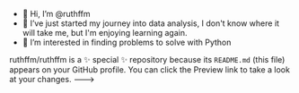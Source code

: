 - 👋 Hi, I’m @ruthffm
- 🌱 I’ve just started my journey into data analysis, I don't know where it will take me, but I'm enjoying learning again.
- 👀 I’m interested in finding problems to solve with Python

ruthffm/ruthffm is a ✨ special ✨ repository because its `README.md` (this file) appears on your GitHub profile.
You can click the Preview link to take a look at your changes.
--->
